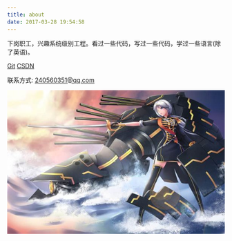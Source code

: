 ```yaml
---
title: about
date: 2017-03-28 19:54:58
---
```


下岗职工，兴趣系统级别工程。看过一些代码，写过一些代码，学过一些语言(除了英语)。

[Git](https://github.com/MeRcy-PM)
[CSDN](http://blog.csdn.net/mercy_pm)

联系方式: 240560351@qq.com

![](https://raw.githubusercontent.com/MeRcy-PM/PIC/master/纳尔逊黑.jpg)
